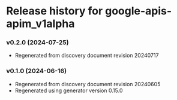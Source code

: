 # Release history for google-apis-apim_v1alpha

### v0.2.0 (2024-07-25)

* Regenerated from discovery document revision 20240717

### v0.1.0 (2024-06-16)

* Regenerated from discovery document revision 20240605
* Regenerated using generator version 0.15.0

